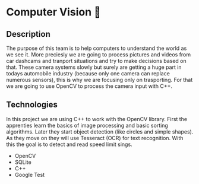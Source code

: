 # Computer Vision 👀 

## Description

The purpose of this team is to help computers to understand the world as we see it. More preciesly we are going to process pictures and videos from car dashcams and tranport situations and try to make decisions based on that. These camera systems slowly but surely are getting a huge part in todays automobile industry (because only one camera can replace numerous sensors), this is why we are focusing only on trasporting. For that we are going to use OpenCV to process the camera input with C++.   

## Technologies

In this project we are using C++ to work with the OpenCV library. First the apprenties learn the basics of image processing and basic sorting algorithms. Later they start object detection (like circles and simple shapes). As they move on they will use Tesseract (OCR) for text recognition. With this the goal is to detect and read speed limit sings.

 -  OpenCV
 -  SQLite
 -  C++
 -  Google Test
 

